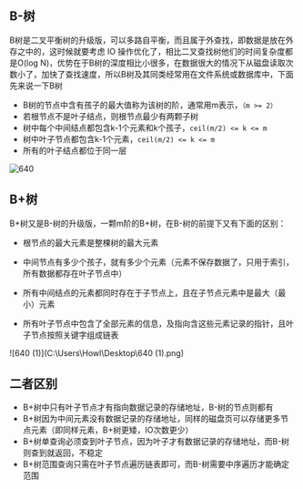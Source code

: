 ## B-树

B树是二叉平衡树的升级版，可以多路自平衡，而且属于外查找，即数据是放在外存之中的，这时候就要考虑 IO 操作优化了，相比二叉查找树他们的时间复杂度都是O(log N)，优势在于B树的深度相比小很多，在数据很大的情况下从磁盘读取次数小了，加快了查找速度，所以B树及其同类经常用在文件系统或数据库中，下面先来说一下B树

* B树的节点中含有孩子的最大值称为该树的阶，通常用m表示，`（m >= 2）`
* 若根节点不是叶子结点，则根节点最少有两颗子树
* 树中每个中间结点都包含k-1个元素和k个孩子，`ceil(m/2) <= k <= m`
* 树中叶子节点都包含k-1个元素，`ceil(m/2) <= k <= m`
* 所有的叶子结点都位于同一层



![640](C:\Users\Howl\Desktop\640.png)





## B+树

B+树又是B-树的升级版，一颗m阶的B+树，在B-树的前提下又有下面的区别：

* 根节点的最大元素是整棵树的最大元素

* 中间节点有多少个孩子，就有多少个元素（元素不保存数据了，只用于索引，所有数据都存在叶子节点中）
* 所有中间结点的元素都同时存在于子节点上，且在子节点元素中是最大（最小）元素
* 所有叶子节点中包含了全部元素的信息，及指向含这些元素记录的指针，且叶子节点按照关键字组成链表



![640 (1)](C:\Users\Howl\Desktop\640 (1).png)







## 二者区别

* B+树中只有叶子节点才有指向数据记录的存储地址，B-树的节点则都有
* B+树因为中间元素没有数据记录的存储地址，同样的磁盘页可以存储更多节点元素（即同样元素，B+树更矮，IO次数更少）
* B+树单查询必须查到叶子节点，因为叶子才有数据记录的存储地址，而B-树则查到就返回，不稳定
* B+树范围查询只需在叶子节点遍历链表即可，而B-树需要中序遍历才能确定范围
